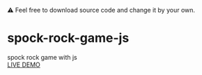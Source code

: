 ⚠️ Feel free to download source code and change it by your own.
# spock-rock-game-js
spock rock game with js
<br>
<a href="https://nigorafayzullaeva.github.io/spock-rock-game-js/">LIVE DEMO</a>
